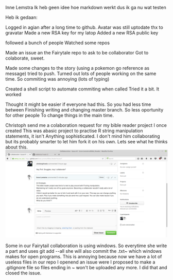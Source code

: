 Inne Lemstra
Ik heb geen idee hoe markdown werkt dus ik ga nu wat testen

Heb ik gedaan:

Logged in agian after a long time to github.
Avatar was still uptodate thx to gravatar
Made a new RSA key for my latop
Added a new RSA public key

followed a bunch of people
Watched some repos

Made an issue an the Fairytale repo to ask to be collaborator
Got to colaborate, sweet.

Made some changes to the story (using a pokemon go reference as message)
tried to push. Turned out lots of people working on the same time.
So commiting was annoying (lots of typing)

Created a shell script to automate commiting when called
Tried it a bit. It worked

Thought it might be easier if everyone had this. So you had less time between
Finishing writing and changing master branch. So less oportunity for other people
To change things in the main time.

Christoph send me a colaboration request for my bible reader project I once created
This was abasic project to practise R string manipulation statements, it isn't
Anything sophisticated. I don't mind him collaborating but its probably smarter to
let him fork it on his own. Lets see what he thinks about this.
![fig1](./pics/christ_request.png)

Some in our Fairytail collaboration is using windows. So everytime she write a part and uses git add --all she will also commit the .txt~ which windows makes for open programs. This is annoying because now we have a lot of useless files in our repo
I openend an issue were I proposed to make a .gitignore file so files ending in ~ won't be uploaded any more. I did that and closed the issue.





